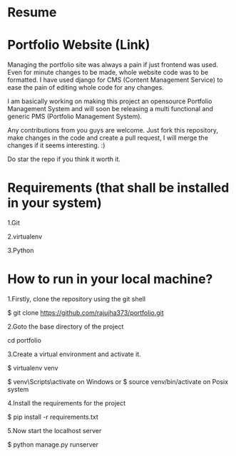 # Resume
# Portfolio Website (Link)
Managing the portfolio site was always a pain if just frontend was used. Even for minute changes to be made, whole website code was to be formatted. I have used django for CMS (Content Management Service) to ease the pain of editing whole code for any changes.

I am basically working on making this project an opensource Portfolio Management System and will soon be releasing a multi functional and generic PMS (Portfolio Management System).

Any contributions from you guys are welcome. Just fork this repository, make changes in the code and create a pull request, I will merge the changes if it seems interesting. :)

Do star the repo if you think it worth it.

# Requirements (that shall be installed in your system)
1.Git

2.virtualenv

3.Python

# How to run in your local machine?
1.Firstly, clone the repository using the git shell

$ git clone https://github.com/rajujha373/portfolio.git

2.Goto the base directory of the project

cd portfolio

3.Create a virtual environment and activate it.

$ virtualenv venv

$ venv\Scripts\activate on Windows or $ source venv/bin/activate on Posix system

4.Install the requirements for the project

$ pip install -r requirements.txt

5.Now start the localhost server

$ python manage.py runserver